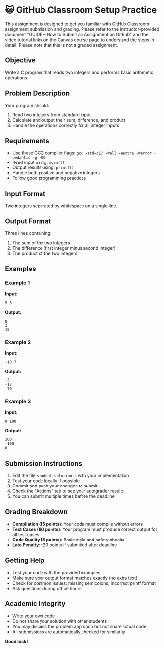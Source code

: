 # 😺 GitHub Classroom Setup Practice
This assignment is designed to get you familiar with GitHub Classroom assignment submission and grading. Please refer to the instructor-provided document "GUIDE – How to Submit an Assignment on GitHub" and the video tutorial links on the Canvas course page to understand the steps in detail. Please note that this is not a graded assignment.

## Objective
Write a C program that reads two integers and performs basic arithmetic operations.

## Problem Description
Your program should:
1. Read two integers from standard input
2. Calculate and output their sum, difference, and product
3. Handle the operations correctly for all integer inputs

## Requirements
- Use these GCC compiler flags:  `gcc -std=c17 -Wall -Wextra -Werror -pedantic -g -O0`
- Read input using: `scanf()`
- Output results using: `printf()`
- Handle both positive and negative integers
- Follow good programming practices

## Input Format
Two integers separated by whitespace on a single line.

## Output Format
Three lines containing:
1. The sum of the two integers
2. The difference (first integer minus second integer)
3. The product of the two integers

## Examples

### Example 1
**Input:**
```
5 3
```
**Output:**
```
8
2
15
```

### Example 2
**Input:**
```
-10 7
```
**Output:**
```
-3
-17
-70
```

### Example 3
**Input:**
```
0 100
```
**Output:**
```
100
-100
0
```

## Submission Instructions
1. Edit the file `student_solution.c` with your implementation
2. Test your code locally if possible
3. Commit and push your changes to submit
4. Check the "Actions" tab to see your autograder results
5. You can submit multiple times before the deadline

## Grading Breakdown
- **Compilation (15 points)**: Your code must compile without errors
- **Test Cases (80 points)**: Your program must produce correct output for all test cases
- **Code Quality (5 points)**: Basic style and safety checks
- **Late Penalty**: -20 points if submitted after deadline

## Getting Help
- Test your code with the provided examples
- Make sure your output format matches exactly (no extra text)
- Check for common issues: missing semicolons, incorrect printf format
- Ask questions during office hours

## Academic Integrity
- Write your own code
- Do not share your solution with other students
- You may discuss the problem approach but not share actual code
- All submissions are automatically checked for similarity

**Good luck!**

